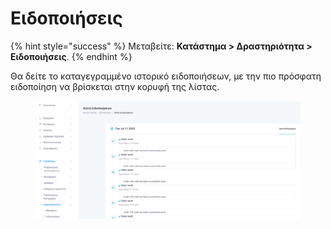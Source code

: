 # Ειδοποιήσεις

{% hint style="success" %}
Μεταβείτε: **Κατάστημα > Δραστηριότητα > Ειδοποιήσεις**.
{% endhint %}

Θα δείτε το καταγεγραμμένο ιστορικό ειδοποιήσεων, με την πιο πρόσφατη ειδοποίηση να βρίσκεται στην κορυφή της λίστας.

<figure><img src="../../../.gitbook/assets/ScreenHunter 704.png" alt=""><figcaption></figcaption></figure>

